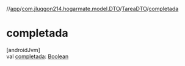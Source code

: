 //[app](../../../index.md)/[com.jluqgon214.hogarmate.model.DTO](../index.md)/[TareaDTO](index.md)/[completada](completada.md)

# completada

[androidJvm]\
val [completada](completada.md): [Boolean](https://kotlinlang.org/api/latest/jvm/stdlib/kotlin-stdlib/kotlin/-boolean/index.html)
